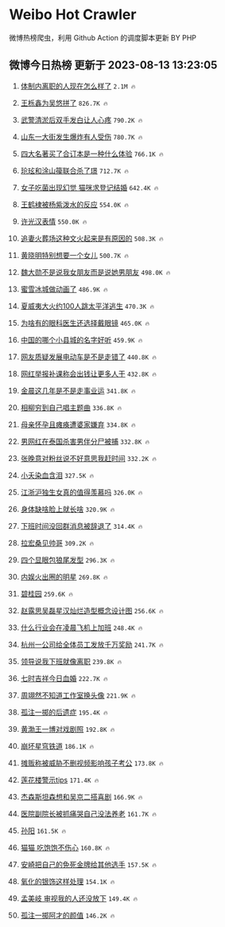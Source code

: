 # Weibo Hot Crawler 



微博热榜爬虫，利用 Github Action 的调度脚本更新 BY PHP 


## 微博今日热榜 更新于 2023-08-13 13:23:05 
1. [体制内离职的人现在怎么样了](https://s.weibo.com/weibo?q=%23%E4%BD%93%E5%88%B6%E5%86%85%E7%A6%BB%E8%81%8C%E7%9A%84%E4%BA%BA%E7%8E%B0%E5%9C%A8%E6%80%8E%E4%B9%88%E6%A0%B7%E4%BA%86%23&t=31&band_rank=1&Refer=top) `2.1M 🔥` 

1. [王栎鑫为吴悠拼了](https://s.weibo.com/weibo?q=%23%E7%8E%8B%E6%A0%8E%E9%91%AB%E4%B8%BA%E5%90%B4%E6%82%A0%E6%8B%BC%E4%BA%86%23&t=31&band_rank=2&Refer=top) `826.7K 🔥` 

1. [武警清淤后双手发白让人心疼](https://s.weibo.com/weibo?q=%23%E6%AD%A6%E8%AD%A6%E6%B8%85%E6%B7%A4%E5%90%8E%E5%8F%8C%E6%89%8B%E5%8F%91%E7%99%BD%E8%AE%A9%E4%BA%BA%E5%BF%83%E7%96%BC%23&t=31&band_rank=3&Refer=top) `790.2K 🔥` 

1. [山东一大街发生爆炸有人受伤](https://s.weibo.com/weibo?q=%23%E5%B1%B1%E4%B8%9C%E4%B8%80%E5%A4%A7%E8%A1%97%E5%8F%91%E7%94%9F%E7%88%86%E7%82%B8%E6%9C%89%E4%BA%BA%E5%8F%97%E4%BC%A4%23&t=31&band_rank=4&Refer=top) `780.7K 🔥` 

1. [四大名著买了合订本是一种什么体验](https://s.weibo.com/weibo?q=%E5%9B%9B%E5%A4%A7%E5%90%8D%E8%91%97%E4%B9%B0%E4%BA%86%E5%90%88%E8%AE%A2%E6%9C%AC%E6%98%AF%E4%B8%80%E7%A7%8D%E4%BB%80%E4%B9%88%E4%BD%93%E9%AA%8C&t=31&band_rank=5&Refer=top) `766.1K 🔥` 

1. [玱玹和涂山篌联合杀了璟](https://s.weibo.com/weibo?q=%23%E7%8E%B1%E7%8E%B9%E5%92%8C%E6%B6%82%E5%B1%B1%E7%AF%8C%E8%81%94%E5%90%88%E6%9D%80%E4%BA%86%E7%92%9F%23&t=31&band_rank=6&Refer=top) `712.7K 🔥` 

1. [女子吃菌出现幻觉 猫咪求登记结婚](https://s.weibo.com/weibo?q=%E5%A5%B3%E5%AD%90%E5%90%83%E8%8F%8C%E5%87%BA%E7%8E%B0%E5%B9%BB%E8%A7%89%20%E7%8C%AB%E5%92%AA%E6%B1%82%E7%99%BB%E8%AE%B0%E7%BB%93%E5%A9%9A&t=31&band_rank=7&Refer=top) `642.4K 🔥` 

1. [王鹤棣被杨紫泼水的反应](https://s.weibo.com/weibo?q=%23%E7%8E%8B%E9%B9%A4%E6%A3%A3%E8%A2%AB%E6%9D%A8%E7%B4%AB%E6%B3%BC%E6%B0%B4%E7%9A%84%E5%8F%8D%E5%BA%94%23&t=31&band_rank=8&Refer=top) `554.0K 🔥` 

1. [许光汉表情](https://s.weibo.com/weibo?q=%E8%AE%B8%E5%85%89%E6%B1%89%E8%A1%A8%E6%83%85&t=31&band_rank=9&Refer=top) `550.0K 🔥` 

1. [追妻火葬场这种文火起来是有原因的](https://s.weibo.com/weibo?q=%E8%BF%BD%E5%A6%BB%E7%81%AB%E8%91%AC%E5%9C%BA%E8%BF%99%E7%A7%8D%E6%96%87%E7%81%AB%E8%B5%B7%E6%9D%A5%E6%98%AF%E6%9C%89%E5%8E%9F%E5%9B%A0%E7%9A%84&t=31&band_rank=10&Refer=top) `508.3K 🔥` 

1. [黄晓明特别想要一个女儿](https://s.weibo.com/weibo?q=%23%E9%BB%84%E6%99%93%E6%98%8E%E7%89%B9%E5%88%AB%E6%83%B3%E8%A6%81%E4%B8%80%E4%B8%AA%E5%A5%B3%E5%84%BF%23&t=31&band_rank=11&Refer=top) `500.7K 🔥` 

1. [魏大勋不是说我女朋友而是说她男朋友](https://s.weibo.com/weibo?q=%23%E9%AD%8F%E5%A4%A7%E5%8B%8B%E4%B8%8D%E6%98%AF%E8%AF%B4%E6%88%91%E5%A5%B3%E6%9C%8B%E5%8F%8B%E8%80%8C%E6%98%AF%E8%AF%B4%E5%A5%B9%E7%94%B7%E6%9C%8B%E5%8F%8B%23&t=31&band_rank=12&Refer=top) `498.0K 🔥` 

1. [蜜雪冰城做动画了](https://s.weibo.com/weibo?q=%23%E8%9C%9C%E9%9B%AA%E5%86%B0%E5%9F%8E%E5%81%9A%E5%8A%A8%E7%94%BB%E4%BA%86%23&t=31&band_rank=13&Refer=top) `486.9K 🔥` 

1. [夏威夷大火约100人跳太平洋逃生](https://s.weibo.com/weibo?q=%23%E5%A4%8F%E5%A8%81%E5%A4%B7%E5%A4%A7%E7%81%AB%E7%BA%A6100%E4%BA%BA%E8%B7%B3%E5%A4%AA%E5%B9%B3%E6%B4%8B%E9%80%83%E7%94%9F%23&t=31&band_rank=14&Refer=top) `470.3K 🔥` 

1. [为啥有的眼科医生还选择戴眼镜](https://s.weibo.com/weibo?q=%23%E4%B8%BA%E5%95%A5%E6%9C%89%E7%9A%84%E7%9C%BC%E7%A7%91%E5%8C%BB%E7%94%9F%E8%BF%98%E9%80%89%E6%8B%A9%E6%88%B4%E7%9C%BC%E9%95%9C%23&t=31&band_rank=15&Refer=top) `465.0K 🔥` 

1. [中国的哪个小县城的名字好听](https://s.weibo.com/weibo?q=%23%E4%B8%AD%E5%9B%BD%E7%9A%84%E5%93%AA%E4%B8%AA%E5%B0%8F%E5%8E%BF%E5%9F%8E%E7%9A%84%E5%90%8D%E5%AD%97%E5%A5%BD%E5%90%AC%23&t=31&band_rank=16&Refer=top) `459.9K 🔥` 

1. [网友质疑发展电动车是不是走错了](https://s.weibo.com/weibo?q=%E7%BD%91%E5%8F%8B%E8%B4%A8%E7%96%91%E5%8F%91%E5%B1%95%E7%94%B5%E5%8A%A8%E8%BD%A6%E6%98%AF%E4%B8%8D%E6%98%AF%E8%B5%B0%E9%94%99%E4%BA%86&t=31&band_rank=17&Refer=top) `440.8K 🔥` 

1. [网红举报补课称会出钱让更多人干](https://s.weibo.com/weibo?q=%23%E7%BD%91%E7%BA%A2%E4%B8%BE%E6%8A%A5%E8%A1%A5%E8%AF%BE%E7%A7%B0%E4%BC%9A%E5%87%BA%E9%92%B1%E8%AE%A9%E6%9B%B4%E5%A4%9A%E4%BA%BA%E5%B9%B2%23&t=31&band_rank=18&Refer=top) `432.8K 🔥` 

1. [金晨这几年是不是走事业运](https://s.weibo.com/weibo?q=%23%E9%87%91%E6%99%A8%E8%BF%99%E5%87%A0%E5%B9%B4%E6%98%AF%E4%B8%8D%E6%98%AF%E8%B5%B0%E4%BA%8B%E4%B8%9A%E8%BF%90%23&t=31&band_rank=19&Refer=top) `341.8K 🔥` 

1. [相柳穷到自己唱主题曲](https://s.weibo.com/weibo?q=%23%E7%9B%B8%E6%9F%B3%E7%A9%B7%E5%88%B0%E8%87%AA%E5%B7%B1%E5%94%B1%E4%B8%BB%E9%A2%98%E6%9B%B2%23&t=31&band_rank=20&Refer=top) `336.8K 🔥` 

1. [母亲怀孕且瘫痪遭婆家嫌弃](https://s.weibo.com/weibo?q=%23%E6%AF%8D%E4%BA%B2%E6%80%80%E5%AD%95%E4%B8%94%E7%98%AB%E7%97%AA%E9%81%AD%E5%A9%86%E5%AE%B6%E5%AB%8C%E5%BC%83%23&t=31&band_rank=21&Refer=top) `334.8K 🔥` 

1. [男网红在泰国杀害男伴分尸被捕](https://s.weibo.com/weibo?q=%23%E7%94%B7%E7%BD%91%E7%BA%A2%E5%9C%A8%E6%B3%B0%E5%9B%BD%E6%9D%80%E5%AE%B3%E7%94%B7%E4%BC%B4%E5%88%86%E5%B0%B8%E8%A2%AB%E6%8D%95%23&t=31&band_rank=22&Refer=top) `332.8K 🔥` 

1. [张晚意对粉丝说不好意思我赶时间](https://s.weibo.com/weibo?q=%23%E5%BC%A0%E6%99%9A%E6%84%8F%E5%AF%B9%E7%B2%89%E4%B8%9D%E8%AF%B4%E4%B8%8D%E5%A5%BD%E6%84%8F%E6%80%9D%E6%88%91%E8%B5%B6%E6%97%B6%E9%97%B4%23&t=31&band_rank=23&Refer=top) `332.2K 🔥` 

1. [小夭染血含泪](https://s.weibo.com/weibo?q=%23%E5%B0%8F%E5%A4%AD%E6%9F%93%E8%A1%80%E5%90%AB%E6%B3%AA%23&t=31&band_rank=24&Refer=top) `327.5K 🔥` 

1. [江浙沪独生女真的值得羡慕吗](https://s.weibo.com/weibo?q=%23%E6%B1%9F%E6%B5%99%E6%B2%AA%E7%8B%AC%E7%94%9F%E5%A5%B3%E7%9C%9F%E7%9A%84%E5%80%BC%E5%BE%97%E7%BE%A1%E6%85%95%E5%90%97%23&t=31&band_rank=25&Refer=top) `326.0K 🔥` 

1. [身体缺啥脸上就长啥](https://s.weibo.com/weibo?q=%23%E8%BA%AB%E4%BD%93%E7%BC%BA%E5%95%A5%E8%84%B8%E4%B8%8A%E5%B0%B1%E9%95%BF%E5%95%A5%23&t=31&band_rank=26&Refer=top) `320.9K 🔥` 

1. [下班时间没回群消息被辞退了](https://s.weibo.com/weibo?q=%23%E4%B8%8B%E7%8F%AD%E6%97%B6%E9%97%B4%E6%B2%A1%E5%9B%9E%E7%BE%A4%E6%B6%88%E6%81%AF%E8%A2%AB%E8%BE%9E%E9%80%80%E4%BA%86%23&t=31&band_rank=27&Refer=top) `314.4K 🔥` 

1. [拉宏桑见帅哥](https://s.weibo.com/weibo?q=%E6%8B%89%E5%AE%8F%E6%A1%91%E8%A7%81%E5%B8%85%E5%93%A5&t=31&band_rank=28&Refer=top) `309.2K 🔥` 

1. [四个显眼包狼尾发型](https://s.weibo.com/weibo?q=%23%E5%9B%9B%E4%B8%AA%E6%98%BE%E7%9C%BC%E5%8C%85%E7%8B%BC%E5%B0%BE%E5%8F%91%E5%9E%8B%23&t=31&band_rank=29&Refer=top) `296.3K 🔥` 

1. [内娱火出圈的明星](https://s.weibo.com/weibo?q=%23%E5%86%85%E5%A8%B1%E7%81%AB%E5%87%BA%E5%9C%88%E7%9A%84%E6%98%8E%E6%98%9F%23&t=31&band_rank=30&Refer=top) `269.8K 🔥` 

1. [碧桂园](https://s.weibo.com/weibo?q=%E7%A2%A7%E6%A1%82%E5%9B%AD&t=31&band_rank=31&Refer=top) `259.6K 🔥` 

1. [赵露思吴磊星汉灿烂造型概念设计图](https://s.weibo.com/weibo?q=%23%E8%B5%B5%E9%9C%B2%E6%80%9D%E5%90%B4%E7%A3%8A%E6%98%9F%E6%B1%89%E7%81%BF%E7%83%82%E9%80%A0%E5%9E%8B%E6%A6%82%E5%BF%B5%E8%AE%BE%E8%AE%A1%E5%9B%BE%23&t=31&band_rank=32&Refer=top) `256.6K 🔥` 

1. [什么行业会在凌晨飞机上加班](https://s.weibo.com/weibo?q=%23%E4%BB%80%E4%B9%88%E8%A1%8C%E4%B8%9A%E4%BC%9A%E5%9C%A8%E5%87%8C%E6%99%A8%E9%A3%9E%E6%9C%BA%E4%B8%8A%E5%8A%A0%E7%8F%AD%23&t=31&band_rank=33&Refer=top) `248.4K 🔥` 

1. [杭州一公司给全体员工发放千万奖励](https://s.weibo.com/weibo?q=%23%E6%9D%AD%E5%B7%9E%E4%B8%80%E5%85%AC%E5%8F%B8%E7%BB%99%E5%85%A8%E4%BD%93%E5%91%98%E5%B7%A5%E5%8F%91%E6%94%BE%E5%8D%83%E4%B8%87%E5%A5%96%E5%8A%B1%23&t=31&band_rank=34&Refer=top) `241.7K 🔥` 

1. [领导说我下班就像离职](https://s.weibo.com/weibo?q=%23%E9%A2%86%E5%AF%BC%E8%AF%B4%E6%88%91%E4%B8%8B%E7%8F%AD%E5%B0%B1%E5%83%8F%E7%A6%BB%E8%81%8C%23&t=31&band_rank=35&Refer=top) `239.8K 🔥` 

1. [七时吉祥今日血婚](https://s.weibo.com/weibo?q=%23%E4%B8%83%E6%97%B6%E5%90%89%E7%A5%A5%E4%BB%8A%E6%97%A5%E8%A1%80%E5%A9%9A%23&t=31&band_rank=36&Refer=top) `222.7K 🔥` 

1. [周翊然不知道工作室换头像](https://s.weibo.com/weibo?q=%23%E5%91%A8%E7%BF%8A%E7%84%B6%E4%B8%8D%E7%9F%A5%E9%81%93%E5%B7%A5%E4%BD%9C%E5%AE%A4%E6%8D%A2%E5%A4%B4%E5%83%8F%23&t=31&band_rank=37&Refer=top) `221.9K 🔥` 

1. [孤注一掷的后遗症](https://s.weibo.com/weibo?q=%23%E5%AD%A4%E6%B3%A8%E4%B8%80%E6%8E%B7%E7%9A%84%E5%90%8E%E9%81%97%E7%97%87%23&t=31&band_rank=38&Refer=top) `195.4K 🔥` 

1. [黄渤王一博对戏剧照](https://s.weibo.com/weibo?q=%23%E9%BB%84%E6%B8%A4%E7%8E%8B%E4%B8%80%E5%8D%9A%E5%AF%B9%E6%88%8F%E5%89%A7%E7%85%A7%23&t=31&band_rank=39&Refer=top) `192.8K 🔥` 

1. [崩坏星穹铁道](https://s.weibo.com/weibo?q=%23%E5%B4%A9%E5%9D%8F%E6%98%9F%E7%A9%B9%E9%93%81%E9%81%93%23&t=31&band_rank=40&Refer=top) `186.1K 🔥` 

1. [摊贩称被威胁不删视频影响孩子考公](https://s.weibo.com/weibo?q=%23%E6%91%8A%E8%B4%A9%E7%A7%B0%E8%A2%AB%E5%A8%81%E8%83%81%E4%B8%8D%E5%88%A0%E8%A7%86%E9%A2%91%E5%BD%B1%E5%93%8D%E5%AD%A9%E5%AD%90%E8%80%83%E5%85%AC%23&t=31&band_rank=41&Refer=top) `173.8K 🔥` 

1. [莲花楼警示tips](https://s.weibo.com/weibo?q=%23%E8%8E%B2%E8%8A%B1%E6%A5%BC%E8%AD%A6%E7%A4%BAtips%23&t=31&band_rank=42&Refer=top) `171.4K 🔥` 

1. [杰森斯坦森想和吴京二搭喜剧](https://s.weibo.com/weibo?q=%23%E6%9D%B0%E6%A3%AE%E6%96%AF%E5%9D%A6%E6%A3%AE%E6%83%B3%E5%92%8C%E5%90%B4%E4%BA%AC%E4%BA%8C%E6%90%AD%E5%96%9C%E5%89%A7%23&t=31&band_rank=43&Refer=top) `166.9K 🔥` 

1. [医院副院长被抓痛哭自己没法养老](https://s.weibo.com/weibo?q=%E5%8C%BB%E9%99%A2%E5%89%AF%E9%99%A2%E9%95%BF%E8%A2%AB%E6%8A%93%E7%97%9B%E5%93%AD%E8%87%AA%E5%B7%B1%E6%B2%A1%E6%B3%95%E5%85%BB%E8%80%81&t=31&band_rank=44&Refer=top) `161.7K 🔥` 

1. [孙阳](https://s.weibo.com/weibo?q=%E5%AD%99%E9%98%B3&t=31&band_rank=45&Refer=top) `161.5K 🔥` 

1. [猫猫 吃饱饱不伤心](https://s.weibo.com/weibo?q=%E7%8C%AB%E7%8C%AB%20%E5%90%83%E9%A5%B1%E9%A5%B1%E4%B8%8D%E4%BC%A4%E5%BF%83&t=31&band_rank=46&Refer=top) `160.8K 🔥` 

1. [安崎把自己的免死金牌给其他选手](https://s.weibo.com/weibo?q=%23%E5%AE%89%E5%B4%8E%E6%8A%8A%E8%87%AA%E5%B7%B1%E7%9A%84%E5%85%8D%E6%AD%BB%E9%87%91%E7%89%8C%E7%BB%99%E5%85%B6%E4%BB%96%E9%80%89%E6%89%8B%23&t=31&band_rank=47&Refer=top) `157.5K 🔥` 

1. [氧化的银饰这样处理](https://s.weibo.com/weibo?q=%E6%B0%A7%E5%8C%96%E7%9A%84%E9%93%B6%E9%A5%B0%E8%BF%99%E6%A0%B7%E5%A4%84%E7%90%86&t=31&band_rank=48&Refer=top) `154.1K 🔥` 

1. [孟美岐 审视我的人还没放下](https://s.weibo.com/weibo?q=%E5%AD%9F%E7%BE%8E%E5%B2%90%20%E5%AE%A1%E8%A7%86%E6%88%91%E7%9A%84%E4%BA%BA%E8%BF%98%E6%B2%A1%E6%94%BE%E4%B8%8B&t=31&band_rank=49&Refer=top) `149.4K 🔥` 

1. [孤注一掷阿才的颜值](https://s.weibo.com/weibo?q=%23%E5%AD%A4%E6%B3%A8%E4%B8%80%E6%8E%B7%E9%98%BF%E6%89%8D%E7%9A%84%E9%A2%9C%E5%80%BC%23&t=31&band_rank=50&Refer=top) `146.2K 🔥` 

